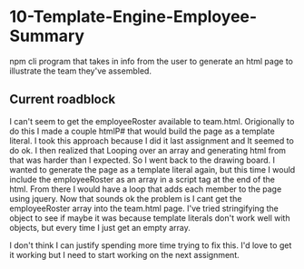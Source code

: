 # 10-Template-Engine-Employee-Summary
npm cli program that takes in info from the user to generate an html page to illustrate the team they've assembled.


## Current roadblock
I can't seem to get the employeeRoster available to team.html.
Origionally to do this I made a couple htmlP# that would build the page as a template literal. I took this approach because I did it last assignment and It seemed to do ok. I then realized that Looping over an array and generating html from that was harder than I expected. 
So I went back to the drawing board. I wanted to generate the page as a template literal again, but this time I would include the employeeRoster as an array in a script tag at the end of the html. From there I would have a loop that adds each member to the page using jquery. Now that sounds ok the problem is I cant get the employeeRoster array into the team.html page. I've tried stringifying the object to see if maybe it was because template literals don't work well with objects, but every time I just get an empty array.

I don't think I can justify spending more time trying to fix this. I'd love to get it working but I need to start working on the next assignment.

